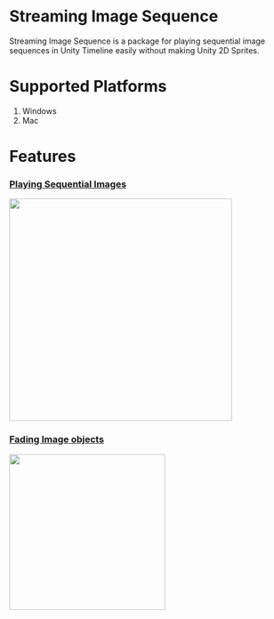 # Streaming Image Sequence

Streaming Image Sequence is a package for playing sequential image sequences in Unity Timeline 
easily without making Unity 2D Sprites.

# Supported Platforms

1. Windows
2. Mac


# Features

### [Playing Sequential Images](./Documentation~/en/StreamingImageSequencePlayableAsset.md)
<img src="./Documentation~/images/StreamingImageSequenceDemo.gif" width=400>  

### [Fading Image objects](./Documentation~/en/FaderPlayableAsset.md)
<img src="./Documentation~/images/FaderDemo.gif" width=280>  
